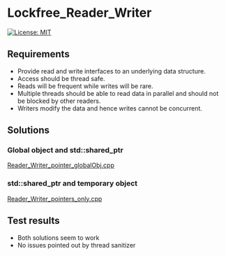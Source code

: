 # Lockfree_Reader_Writer

[![License: MIT](https://img.shields.io/badge/License-MIT-yellow.svg)](https://opensource.org/licenses/MIT)

## Requirements
* Provide read and write interfaces to an underlying data structure.
* Access should be thread safe.
* Reads will be frequent while writes will be rare.
* Multiple threads should be able to read data in parallel and should not be blocked by other readers.
* Writers modify the data and hence writes cannot be concurrent.

## Solutions
### Global object and std::shared_ptr
[Reader_Writer_pointer_globalObj.cpp](Reader_Writer_pointer_globalObj.cpp)

### std::shared_ptr and temporary object
[Reader_Writer_pointers_only.cpp](Reader_Writer_pointers_only.cpp)

## Test results
* Both solutions seem to work
* No issues pointed out by thread sanitizer
